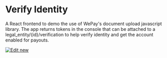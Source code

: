 # Verify Identity

A React frontend to demo the use of WePay's document upload javascript library.  The app returns tokens in the console that can be attached to a legal_entity/{id}/verification to help verify identity and get the account enabled for payouts.

[![Edit new](https://codesandbox.io/static/img/play-codesandbox.svg)](https://codesandbox.io/s/github/pughjswepay/Verify_Identity/tree/master/?fontsize=14)

